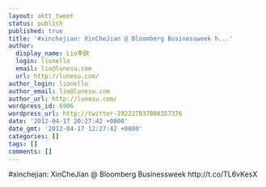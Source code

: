 ```yaml
---
layout: aktt_tweet
status: publish
published: true
title: '#xinchejian: XinCheJian @ Bloomberg Businessweek h...'
author:
  display_name: Lio李欧
  login: lionello
  email: lio@lunesu.com
  url: http://lunesu.com/
author_login: lionello
author_email: lio@lunesu.com
author_url: http://lunesu.com/
wordpress_id: 6906
wordpress_url: http://twitter-192227837808357376
date: '2012-04-17 20:27:42 +0800'
date_gmt: '2012-04-17 12:27:42 +0800'
categories: []
tags: []
comments: []
---
```

<p>#xinchejian: XinCheJian @ Bloomberg Businessweek http://t.co/TL6vKesX</p>
